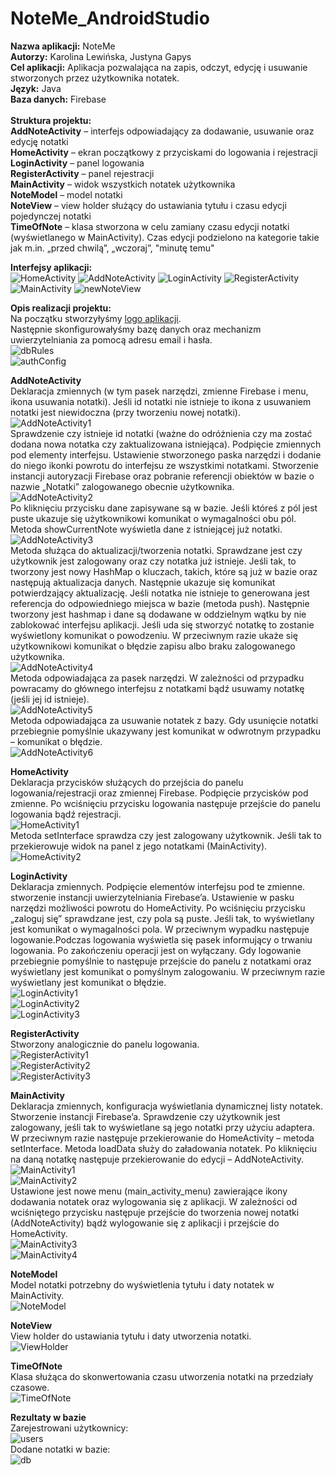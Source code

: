 # NoteMe_AndroidStudio
**Nazwa aplikacji:** NoteMe<br/>
**Autorzy:** Karolina Lewińska, Justyna Gapys<br/>
**Cel aplikacji:** Aplikacja pozwalająca na zapis, odczyt, edycję i usuwanie stworzonych przez użytkownika notatek.<br/>
**Język:** Java<br/>
**Baza danych:** Firebase<br/><br/>
**Struktura projektu:**<br/>
**AddNoteActivity** – interfejs odpowiadający za dodawanie, usuwanie oraz edycję notatki<br/>
**HomeActivity** – ekran początkowy z przyciskami do logowania i rejestracji<br/>
**LoginActivity** – panel logowania<br/>
**RegisterActivity** – panel rejestracji<br/>
**MainActivity** – widok wszystkich notatek użytkownika<br/>
**NoteModel** – model notatki<br/>
**NoteView** – view holder służący do ustawiania tytułu i czasu edycji pojedynczej notatki<br/>
**TimeOfNote** – klasa stworzona w celu zamiany czasu edycji notatki (wyświetlanego w MainActivity). Czas edycji podzielono na kategorie takie jak m.in. „przed chwilą”, „wczoraj”, "minutę temu"<br/>

**Interfejsy aplikacji:**<br/>
![HomeActivity](https://github.com/KarolinaLewinska/NoteMe_AndroidStudio/blob/master/Screenshots/homeactivity.PNG)
![AddNoteActivity](https://github.com/KarolinaLewinska/NoteMe_AndroidStudio/blob/master/Screenshots/EditNoteView.PNG)
![LoginActivity](https://github.com/KarolinaLewinska/NoteMe_AndroidStudio/blob/master/Screenshots/loginview.PNG)
![RegisterActivity](https://github.com/KarolinaLewinska/NoteMe_AndroidStudio/blob/master/Screenshots/registerview.PNG)
![MainActivity](https://github.com/KarolinaLewinska/NoteMe_AndroidStudio/blob/master/Screenshots/mainactivity.PNG)
![newNoteView](https://github.com/KarolinaLewinska/NoteMe_AndroidStudio/blob/master/Screenshots/newNoteView.PNG)

**Opis realizacji projektu:**<br/>
Na początku stworzyłyśmy [logo aplikacji](https://www.freelogodesign.org/).<br/>
Następnie skonfigurowałyśmy bazę danych oraz mechanizm uwierzytelniania za pomocą adresu email i hasła.<br/>
![dbRules](https://github.com/KarolinaLewinska/NoteMe_AndroidStudio/blob/master/Screenshots/dbRules.PNG)<br/>
![authConfig](https://github.com/KarolinaLewinska/NoteMe_AndroidStudio/blob/master/Screenshots/AuthConfig.PNG)<br/>

**AddNoteActivity**<br/>
Deklaracja zmiennych (w tym pasek narzędzi, zmienne Firebase i menu, ikona usuwania notatki). Jeśli id notatki nie istnieje to ikona z usuwaniem notatki jest niewidoczna (przy tworzeniu nowej notatki).<br/>
![AddNoteActivity1](https://github.com/KarolinaLewinska/NoteMe_AndroidStudio/blob/master/Screenshots/AddNoteActivity1.PNG)<br/>
Sprawdzenie czy istnieje id notatki (ważne do odróżnienia czy ma zostać dodana nowa notatka czy zaktualizowana istniejąca). Podpięcie zmiennych pod elementy interfejsu. Ustawienie stworzonego paska narzędzi i dodanie do niego ikonki powrotu do interfejsu ze wszystkimi notatkami. Stworzenie instancji autoryzacji Firebase oraz pobranie referencji obiektów w bazie o nazwie „Notatki” zalogowanego obecnie użytkownika.<br/>
![AddNoteActivity2](https://github.com/KarolinaLewinska/NoteMe_AndroidStudio/blob/master/Screenshots/AddNoteActivity2.PNG)<br/>
Po kliknięciu przycisku dane zapisywane są w bazie. Jeśli któreś z pól jest puste ukazuje się użytkownikowi komunikat o wymagalności obu pól. Metoda showCurrentNote wyświetla dane z istniejącej już notatki.<br/>
![AddNoteActivity3](https://github.com/KarolinaLewinska/NoteMe_AndroidStudio/blob/master/Screenshots/AddNoteActivity3.PNG)<br/>
Metoda służąca do aktualizacji/tworzenia notatki. Sprawdzane jest czy użytkownik jest zalogowany oraz czy notatka już istnieje. Jeśli tak, to tworzony jest nowy HashMap o kluczach, takich, które są już w  bazie oraz następują aktualizacja danych. Następnie ukazuje się komunikat potwierdzający aktualizację. Jeśli notatka nie istnieje to generowana jest referencja do odpowiedniego miejsca w bazie (metoda push). Następnie tworzony jest hashmap i dane są dodawane w oddzielnym wątku by nie zablokować interfejsu aplikacji. Jeśli uda się stworzyć notatkę to zostanie wyświetlony komunikat o powodzeniu. W przeciwnym razie ukaże się użytkownikowi komunikat o błędzie zapisu albo braku zalogowanego użytkownika.<br/>
![AddNoteActivity4](https://github.com/KarolinaLewinska/NoteMe_AndroidStudio/blob/master/Screenshots/AddNoteActivity4.PNG)<br/>
Metoda odpowiadająca za pasek narzędzi. W zależności od przypadku powracamy do głównego interfejsu z notatkami bądź usuwamy notatkę (jeśli jej id istnieje).<br/>
![AddNoteActivity5](https://github.com/KarolinaLewinska/NoteMe_AndroidStudio/blob/master/Screenshots/AddNoteActivity5b.PNG)<br/>
Metoda odpowiadająca za usuwanie notatek z bazy. Gdy usunięcie notatki przebiegnie pomyślnie ukazywany jest komunikat w odwrotnym przypadku – komunikat o błędzie.<br/>
![AddNoteActivity6](https://github.com/KarolinaLewinska/NoteMe_AndroidStudio/blob/master/Screenshots/AddNoteActivity6.PNG)<br/>

**HomeActivity**<br/>
Deklaracja przycisków służących do przejścia do panelu logowania/rejestracji oraz zmiennej Firebase. Podpięcie przycisków pod zmienne. Po wciśnięciu przycisku logowania następuje przejście do panelu logowania bądź rejestracji.<br/>
![HomeActivity1](https://github.com/KarolinaLewinska/NoteMe_AndroidStudio/blob/master/Screenshots/HomeActivity1.PNG)<br/>
Metoda setInterface sprawdza czy jest zalogowany użytkownik. Jeśli tak to przekierowuje widok na panel z jego notatkami (MainActivity).<br/>
![HomeActivity2](https://github.com/KarolinaLewinska/NoteMe_AndroidStudio/blob/master/Screenshots/HomeActivity2.PNG)<br/>

**LoginActivity**<br/>
Deklaracja zmiennych. Podpięcie elementów interfejsu pod te zmienne. stworzenie instancji uwierzytelniania Firebase’a. Ustawienie w pasku narzędzi możliwości powrotu do HomeActivity. Po wciśnięciu przycisku „zaloguj się” sprawdzane jest, czy pola są puste. Jeśli tak, to wyświetlany jest komunikat o wymagalności pola. W przeciwnym wypadku następuje logowanie.Podczas logowania wyświetla się pasek informujący o trwaniu logowania. Po zakończeniu operacji jest on wyłączany. Gdy logowanie przebiegnie pomyślnie to następuje przejście do panelu z notatkami oraz wyświetlany jest komunikat o pomyślnym zalogowaniu. W przeciwnym razie wyświetlany jest komunikat o błędzie.<br/>
![LoginActivity1](https://github.com/KarolinaLewinska/NoteMe_AndroidStudio/blob/master/Screenshots/LoginActivity1.PNG)<br/>
![LoginActivity2](https://github.com/KarolinaLewinska/NoteMe_AndroidStudio/blob/master/Screenshots/LoginActivity2.PNG)<br/>
![LoginActivity3](https://github.com/KarolinaLewinska/NoteMe_AndroidStudio/blob/master/Screenshots/LoginActivity3.PNG)<br/>

**RegisterActivity**<br/>
Stworzony analogicznie do panelu logowania.<br/>
![RegisterActivity1](https://github.com/KarolinaLewinska/NoteMe_AndroidStudio/blob/master/Screenshots/RegisterActivity1.PNG)<br/>
![RegisterActivity2](https://github.com/KarolinaLewinska/NoteMe_AndroidStudio/blob/master/Screenshots/RegisterActivity2.PNG)<br/>
![RegisterActivity3](https://github.com/KarolinaLewinska/NoteMe_AndroidStudio/blob/master/Screenshots/RegisterActivity3.PNG)<br/>

**MainActivity**<br/>
Deklaracja zmiennych, konfiguracja wyświetlania dynamicznej listy notatek. Stworzenie instancji Firebase’a. Sprawdzenie czy użytkownik jest zalogowany, jeśli tak to wyświetlane są jego notatki przy użyciu adaptera. W przeciwnym razie następuje przekierowanie do HomeActivity – metoda setInterface. Metoda loadData służy do załadowania notatek. Po kliknięciu na daną notatkę następuje przekierowanie do edycji – AddNoteActivity.<br/>
![MainActivity1](https://github.com/KarolinaLewinska/NoteMe_AndroidStudio/blob/master/Screenshots/MainActivity1.PNG)<br/>
![MainActivity2](https://github.com/KarolinaLewinska/NoteMe_AndroidStudio/blob/master/Screenshots/MainActivity2.PNG)<br/>
Ustawione jest nowe menu (main_activity_menu) zawierające ikony dodawania notatek oraz wylogowania się z aplikacji. W zależności od wciśniętego przycisku następuje przejście do tworzenia nowej notatki (AddNoteActivity) bądź wylogowanie się z aplikacji i przejście do HomeActivity.<br/>
![MainActivity3](https://github.com/KarolinaLewinska/NoteMe_AndroidStudio/blob/master/Screenshots/MainActivity3.PNG)<br/>
![MainActivity4](https://github.com/KarolinaLewinska/NoteMe_AndroidStudio/blob/master/Screenshots/MainActivity4.PNG)<br/>

**NoteModel**<br/>
Model notatki potrzebny do wyświetlenia tytułu i daty notatek w MainActivity.<br/>
![NoteModel](https://github.com/KarolinaLewinska/NoteMe_AndroidStudio/blob/master/Screenshots/NoteModel.PNG)<br/>

**NoteView**<br/>
View holder do ustawiania tytułu i daty utworzenia notatki.<br/>
![ViewHolder](https://github.com/KarolinaLewinska/NoteMe_AndroidStudio/blob/master/Screenshots/NoteView.PNG)<br/>

**TimeOfNote**<br/>
Klasa służąca do skonwertowania czasu utworzenia notatki na przedziały czasowe.<br/>
![TimeOfNote](https://github.com/KarolinaLewinska/NoteMe_AndroidStudio/blob/master/Screenshots/TimeOfNote.PNG)<br/>

**Rezultaty w bazie**<br/>
Zarejestrowani użytkownicy:<br/>
![users](https://github.com/KarolinaLewinska/NoteMe_AndroidStudio/blob/master/Screenshots/users.PNG)<br/>
Dodane notatki w bazie:<br/>
![db](https://github.com/KarolinaLewinska/NoteMe_AndroidStudio/blob/master/Screenshots/db.PNG)<br/>




